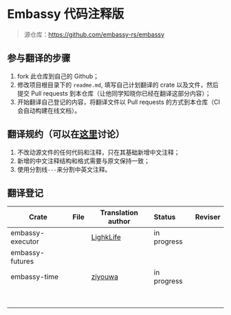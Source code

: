 # Embassy 代码注释版
> 源仓库：https://github.com/embassy-rs/embassy

## 参与翻译的步骤
1. fork 此仓库到自己的 Github；
2. 修改项目根目录下的 `readme.md`, 填写自己计划翻译的 crate 以及文件，然后提交 Pull requests 到本仓库（让他同学知晓你已经在翻译这部分内容）；
3. 开始翻译自己登记的内容，将翻译文件以 Pull requests 的方式到本仓库（CI 会自动构建在线文档）。

## 翻译规约（可以在[这里](https://github.com/lighkLife/embassy/issues/3)讨论）
1. 不改动源文件的任何代码和注释，只在其基础新增中文注释；
2. 新增的中文注释结构和格式需要与原文保持一致；
3. 使用分割线`---`来分割中英文注释。 

## 翻译登记

| Crate            | File | Translation author                        | Status      | Reviser |
|------------------|------|-------------------------------------------|:------------|---------|
| embassy-executor |      | [LighkLife](https://github.com/lighkLife) | in progress |         |
| embassy-futures  |      |                                           |             |         |
| embassy-time     |      | [ziyouwa](https://github.com/ziyouwa)     | in progress |         |
|                  |      |                                           |             |         |
|                  |      |                                           |             |         |
|                  |      |                                           |             |         |
|                  |      |                                           |             |         |
|                  |      |                                           |             |         |
|                  |      |                                           |             |         |
|                  |      |                                           |             |         |
|                  |      |                                           |             |         |
